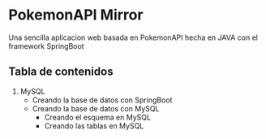 # PokemonAPI Mirror

Una sencilla aplicacion web basada en PokemonAPI hecha en JAVA con el framework SpringBoot


## Tabla de contenidos

1. MySQL
   - Creando la base de datos con SpringBoot
   - Creando la base de datos con MySQL
     - Creando el esquema en MySQL
     - Creando las tablas en MySQL
